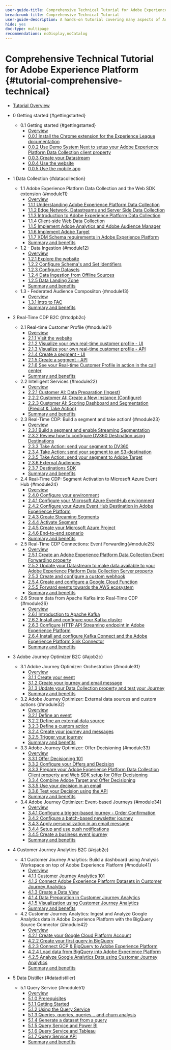 ```yaml
---
user-guide-title: Comprehensive Technical Tutorial for Adobe Experience Platform
breadcrumb-title: Comprehensive Technical Tutorial
user-guide-description: A hands-on tutorial covering many aspects of Adobe Experience Platform, including connections to third-party systems.
hide: yes
doc-type: multipage
recommendations: noDisplay,noCatalog
---
```


# Comprehensive Technical Tutorial for Adobe Experience Platform {#tutorial-comprehensive-technical}

+ [Tutorial Overview](/help/tutorial-comprehensive-technical/overview.md)

+ 0 Getting started {#gettingstarted}
  + 0.1 Getting started {#gettingstarted}
    + [Overview](/help/tutorial-comprehensive-technical/modules/gettingstarted/gettingstarted/getting-started.md)
    + [0.0.1 Install the Chrome extension for the Experience League documentation](/help/tutorial-comprehensive-technical/modules/gettingstarted/gettingstarted/ex1.md)
    + [0.0.2 Use Demo System Next to setup your Adobe Experience Platform Data Collection client property](/help/tutorial-comprehensive-technical/modules/gettingstarted/gettingstarted/ex2.md)
    + [0.0.3 Create your Datastream](/help/tutorial-comprehensive-technical/modules/gettingstarted/gettingstarted/ex3.md)
    + [0.0.4 Use the website](/help/tutorial-comprehensive-technical/modules/gettingstarted/gettingstarted/ex4.md)
    + [0.0.5 Use the mobile app](/help/tutorial-comprehensive-technical/modules/gettingstarted/gettingstarted/ex5.md)

+ 1 Data Collection {#datacollection}
  + 1.1 Adobe Experience Platform Data Collection and the Web SDK extension {#module11}
    + [Overview](/help/tutorial-comprehensive-technical/modules/datacollection/module1.1/data-ingestion-launch-web-sdk.md)
    + [1.1.1 Understanding Adobe Experience Platform Data Collection](/help/tutorial-comprehensive-technical/modules/datacollection/module1.1/ex1.md)
    + [1.1.2 Edge Network, Datastreams and Server Side Data Collection](/help/tutorial-comprehensive-technical/modules/datacollection/module1.1/ex2.md)
    + [1.1.3 Introduction to Adobe Experience Platform Data Collection](/help/tutorial-comprehensive-technical/modules/datacollection/module1.1/ex3.md)
    + [1.1.4 Client-side Web Data Collection](/help/tutorial-comprehensive-technical/modules/datacollection/module1.1/ex4.md)
    + [1.1.5 Implement Adobe Analytics and Adobe Audience Manager](/help/tutorial-comprehensive-technical/modules/datacollection/module1.1/ex5.md)
    + [1.1.6 Implement Adobe Target](/help/tutorial-comprehensive-technical/modules/datacollection/module1.1/ex6.md)
    + [1.1.7 XDM Schema requirements in Adobe Experience Platform](/help/tutorial-comprehensive-technical/modules/datacollection/module1.1/ex7.md)
    + [Summary and benefits](/help/tutorial-comprehensive-technical/modules/datacollection/module1.1/summary.md)
  + 1.2 - Data Ingestion {#module12}
    + [Overview](/help/tutorial-comprehensive-technical/modules/datacollection/module1.2/data-ingestion.md)
    + [1.2.1 Explore the website](/help/tutorial-comprehensive-technical/modules/datacollection/module1.2/ex1.md)
    + [1.2.2 Configure Schema's and Set Identifiers](/help/tutorial-comprehensive-technical/modules/datacollection/module1.2/ex2.md)
    + [1.2.3 Configure Datasets](/help/tutorial-comprehensive-technical/modules/datacollection/module1.2/ex3.md)
    + [1.2.4 Data Ingestion from Offline Sources](/help/tutorial-comprehensive-technical/modules/datacollection/module1.2/ex4.md)  
    + [1.2.5 Data Landing Zone](/help/tutorial-comprehensive-technical/modules/datacollection/module1.2/ex5.md)
    + [Summary and benefits](/help/tutorial-comprehensive-technical/modules/datacollection/module1.2/summary.md)
  + 1.3 - Federated Audience Composiiton {#module13}
    + [Overview](/help/tutorial-comprehensive-technical/modules/datacollection/module1.3/fac.md)
    + [1.3.1 Intro to FAC](/help/tutorial-comprehensive-technical/modules/datacollection/module1.3/ex1.md)
    + [Summary and benefits](/help/tutorial-comprehensive-technical/modules/datacollection/module1.3/summary.md)

+ 2 Real-Time CDP B2C {#rtcdpb2c}  
  + 2.1 Real-time Customer Profile {#module21}
    + [Overview](/help/tutorial-comprehensive-technical/modules/rtcdp-b2c/module2.1/real-time-customer-profile.md)
    + [2.1.1 Visit the website](/help/tutorial-comprehensive-technical/modules/rtcdp-b2c/module2.1/ex1.md)
    + [2.1.2 Visualize your own real-time customer profile - UI](/help/tutorial-comprehensive-technical/modules/rtcdp-b2c/module2.1/ex2.md)
    + [2.1.3 Visualize your own real-time customer profile - API](/help/tutorial-comprehensive-technical/modules/rtcdp-b2c/module2.1/ex3.md)
    + [2.1.4 Create a segment - UI](/help/tutorial-comprehensive-technical/modules/rtcdp-b2c/module2.1/ex4.md)
    + [2.1.5 Create a segment - API](/help/tutorial-comprehensive-technical/modules/rtcdp-b2c/module2.1/ex5.md)
    + [2.1.6 See your Real-time Customer Profile in action in the call center](/help/tutorial-comprehensive-technical/modules/rtcdp-b2c/module2.1/ex6.md)
    + [Summary and benefits](/help/tutorial-comprehensive-technical/modules/rtcdp-b2c/module2.1/summary.md)
  + 2.2 Intelligent Services {#module22}
    + [Overview](/help/tutorial-comprehensive-technical/modules/rtcdp-b2c/module2.2/intelligent-services.md)
    + [2.2.1 Customer AI: Data Preparation (Ingest)](/help/tutorial-comprehensive-technical/modules/rtcdp-b2c/module2.2/ex1.md)
    + [2.2.2 Customer AI: Create a New Instance (Configure)](/help/tutorial-comprehensive-technical/modules/rtcdp-b2c/module2.2/ex2.md)
    + [2.2.3 Customer AI: Scoring Dashboard and Segmentation (Predict & Take Action)](/help/tutorial-comprehensive-technical/modules/rtcdp-b2c/module2.2/ex3.md)
    + [Summary and benefits](/help/tutorial-comprehensive-technical/modules/rtcdp-b2c/module2.2/summary.md)
  + 2.3 Real-Time CDP: Build a segment and take action! {#module23}
    + [Overview](/help/tutorial-comprehensive-technical/modules/rtcdp-b2c/module2.3/real-time-cdp-build-a-segment-take-action.md)
    + [2.3.1 Build a segment and enable Streaming Segmentation](/help/tutorial-comprehensive-technical/modules/rtcdp-b2c/module2.3/ex1.md)
    + [2.3.2 Review how to configure DV360 Destination using Destinations](/help/tutorial-comprehensive-technical/modules/rtcdp-b2c/module2.3/ex2.md)
    + [2.3.3 Take Action: send your segment to DV360](/help/tutorial-comprehensive-technical/modules/rtcdp-b2c/module2.3/ex3.md)
    + [2.3.4 Take Action: send your segment to an S3-destination](/help/tutorial-comprehensive-technical/modules/rtcdp-b2c/module2.3/ex4.md)
    + [2.3.5 Take Action: send your segment to Adobe Target](/help/tutorial-comprehensive-technical/modules/rtcdp-b2c/module2.3/ex5.md)
    + [2.3.6 External Audiences](/help/tutorial-comprehensive-technical/modules/rtcdp-b2c/module2.3/ex6.md)
    + [2.3.7 Destinations SDK](/help/tutorial-comprehensive-technical/modules/rtcdp-b2c/module2.3/ex7.md)
    + [Summary and benefits](/help/tutorial-comprehensive-technical/modules/rtcdp-b2c/module2.3/summary.md)
  + 2.4 Real-Time CDP: Segment Activation to Microsoft Azure Event Hub {#module24}
    + [Overview](/help/tutorial-comprehensive-technical/modules/rtcdp-b2c/module2.4/segment-activation-microsoft-azure-eventhub.md)
    + [2.4.0 Configure your environment](/help/tutorial-comprehensive-technical/modules/rtcdp-b2c/module2.4/ex0.md)
    + [2.4.1 Configure your Microsoft Azure EventHub environment](/help/tutorial-comprehensive-technical/modules/rtcdp-b2c/module2.4/ex1.md)
    + [2.4.2 Configure your Azure Event Hub Destination in Adobe Experience Platform](/help/tutorial-comprehensive-technical/modules/rtcdp-b2c/module2.4/ex2.md)
    + [2.4.3 Create Streaming Segments](/help/tutorial-comprehensive-technical/modules/rtcdp-b2c/module2.4/ex3.md)
    + [2.4.4 Activate Segment](/help/tutorial-comprehensive-technical/modules/rtcdp-b2c/module2.4/ex4.md)
    + [2.4.5 Create your Microsoft Azure Project](/help/tutorial-comprehensive-technical/modules/rtcdp-b2c/module2.4/ex5.md)
    + [2.4.6 End-to-end scenario](/help/tutorial-comprehensive-technical/modules/rtcdp-b2c/module2.4/ex6.md)
    + [Summary and benefits](/help/tutorial-comprehensive-technical/modules/rtcdp-b2c/module2.4/summary.md)
  + 2.5 Real-Time CDP Connections: Event Forwarding{#module25}
    + [Overview](/help/tutorial-comprehensive-technical/modules/rtcdp-b2c/module2.5/aep-data-collection-ssf.md)
    + [2.5.1 Create an Adobe Experience Platform Data Collection Event Forwarding property](/help/tutorial-comprehensive-technical/modules/rtcdp-b2c/module2.5/ex1.md)
    + [2.5.2 Update your Datastream to make data available to your Adobe Experience Platform Data Collection Server property](/help/tutorial-comprehensive-technical/modules/rtcdp-b2c/module2.5/ex2.md)
    + [2.5.3 Create and configure a custom webhook](/help/tutorial-comprehensive-technical/modules/rtcdp-b2c/module2.5/ex3.md)
    + [2.5.4 Create and configure a Google Cloud Function](/help/tutorial-comprehensive-technical/modules/rtcdp-b2c/module2.5/ex4.md)
    + [2.5.5 Forward events towards the AWS ecosystem](/help/tutorial-comprehensive-technical/modules/rtcdp-b2c/module2.5/ex5.md)
    + [Summary and benefits](/help/tutorial-comprehensive-technical/modules/rtcdp-b2c/module2.5/summary.md)
  + 2.6 Stream data from Apache Kafka into Real-Time CDP {#module26}
    + [Overview](/help/tutorial-comprehensive-technical/modules/rtcdp-b2c/module2.6/aep-apache-kafka.md)
    + [2.6.1 Introduction to Apache Kafka](/help/tutorial-comprehensive-technical/modules/rtcdp-b2c/module2.6/ex1.md)
    + [2.6.2 Install and configure your Kafka cluster](/help/tutorial-comprehensive-technical/modules/rtcdp-b2c/module2.6/ex2.md)
    + [2.6.3 Configure HTTP API Streaming endpoint in Adobe Experience Platform](/help/tutorial-comprehensive-technical/modules/rtcdp-b2c/module2.6/ex3.md)
    + [2.6.4 Install and configure Kafka Connect and the Adobe Experience Platform Sink Connector](/help/tutorial-comprehensive-technical/modules/rtcdp-b2c/module2.6/ex4.md)
    + [Summary and benefits](/help/tutorial-comprehensive-technical/modules/rtcdp-b2c/module2.6/summary.md)

+ 3 Adobe Journey Optimizer B2C {#ajob2c} 
  + 3.1 Adobe Journey Optimizer: Orchestration {#module31}
    + [Overview](/help/tutorial-comprehensive-technical/modules/ajo-b2c/module3.1/journey-orchestration-create-account.md)
    + [3.1.1 Create your event](/help/tutorial-comprehensive-technical/modules/ajo-b2c/module3.1/ex1.md)
    + [3.1.2 Create your journey and email message](/help/tutorial-comprehensive-technical/modules/ajo-b2c/module3.1/ex2.md)
    + [3.1.3 Update your Data Collection property and test your Journey](/help/tutorial-comprehensive-technical/modules/ajo-b2c/module3.1/ex3.md)
    + [Summary and benefits](/help/tutorial-comprehensive-technical/modules/ajo-b2c/module3.1/summary.md)
  + 3.2 Adobe Journey Optimizer: External data sources and custom actions {#module32}
    + [Overview](/help/tutorial-comprehensive-technical/modules/ajo-b2c/module3.2/journey-orchestration-external-weather-api-sms.md)
    + [3.2.1 Define an event](/help/tutorial-comprehensive-technical/modules/ajo-b2c/module3.2/ex1.md)
    + [3.2.2 Define an external data source](/help/tutorial-comprehensive-technical/modules/ajo-b2c/module3.2/ex2.md)
    + [3.2.3 Define a custom action](/help/tutorial-comprehensive-technical/modules/ajo-b2c/module3.2/ex3.md)
    + [3.2.4 Create your journey and messages](/help/tutorial-comprehensive-technical/modules/ajo-b2c/module3.2/ex4.md)
    + [3.2.5 Trigger your journey](/help/tutorial-comprehensive-technical/modules/ajo-b2c/module3.2/ex5.md)
    + [Summary and benefits](/help/tutorial-comprehensive-technical/modules/ajo-b2c/module3.2/summary.md)
  + 3.3 Adobe Journey Optimizer: Offer Decisioning {#module33}
    + [Overview](/help/tutorial-comprehensive-technical/modules/ajo-b2c/module3.3/offer-decisioning.md)
    + [3.3.1 Offer Decisioning 101](/help/tutorial-comprehensive-technical/modules/ajo-b2c/module3.3/ex1.md)
    + [3.3.2 Configure your Offers and Decision](/help/tutorial-comprehensive-technical/modules/ajo-b2c/module3.3/ex2.md)
    + [3.3.3 Prepare your Adobe Experience Platform Data Collection Client property and Web SDK setup for Offer Decisioning](/help/tutorial-comprehensive-technical/modules/ajo-b2c/module3.3/ex3.md)
    + [3.3.4 Combine Adobe Target and Offer Decisioning](/help/tutorial-comprehensive-technical/modules/ajo-b2c/module3.3/ex4.md)
    + [3.3.5 Use your decision in an email](/help/tutorial-comprehensive-technical/modules/ajo-b2c/module3.3/ex5.md)
    + [3.3.6 Test your Decision using the API](/help/tutorial-comprehensive-technical/modules/ajo-b2c/module3.3/ex6.md)
    + [Summary and benefits](/help/tutorial-comprehensive-technical/modules/ajo-b2c/module3.3/summary.md)
  + 3.4 Adobe Journey Optimizer: Event-based Journeys {#module34}
    + [Overview](/help/tutorial-comprehensive-technical/modules/ajo-b2c/module3.4/journeyoptimizer.md)
    + [3.4.1 Configure a trigger-based journey - Order Confirmation](/help/tutorial-comprehensive-technical/modules/ajo-b2c/module3.4/ex1.md)
    + [3.4.2 Configure a batch-based newsletter journey](/help/tutorial-comprehensive-technical/modules/ajo-b2c/module3.4/ex2.md)
    + [3.4.3 Apply personalization in an email message](/help/tutorial-comprehensive-technical/modules/ajo-b2c/module3.4/ex3.md)
    + [3.4.4 Setup and use push notifications](/help/tutorial-comprehensive-technical/modules/ajo-b2c/module3.4/ex4.md)
    + [3.4.5 Create a business event journey](/help/tutorial-comprehensive-technical/modules/ajo-b2c/module3.4/ex5.md)
    + [Summary and benefits](/help/tutorial-comprehensive-technical/modules/ajo-b2c/module3.4/summary.md)

+ 4 Customer Journey Analytics B2C {#cjab2c} 
  + 4.1 Customer Journey Analytics: Build a dashboard using Analysis Workspace on top of Adobe Experience Platform {#module41}
    + [Overview](/help/tutorial-comprehensive-technical/modules/cja-b2c/module4.1/customer-journey-analytics-build-a-dashboard.md)
    + [4.1.1 Customer Journey Analytics 101](/help/tutorial-comprehensive-technical/modules/cja-b2c/module4.1/ex1.md)
    + [4.1.2 Connect Adobe Experience Platform Datasets in Customer Journey Analytics](/help/tutorial-comprehensive-technical/modules/cja-b2c/module4.1/ex2.md)
    + [4.1.3 Create a Data View](/help/tutorial-comprehensive-technical/modules/cja-b2c/module4.1/ex3.md)
    + [4.1.4 Data Preparation in Customer Journey Analytics](/help/tutorial-comprehensive-technical/modules/cja-b2c/module4.1/ex4.md)
    + [4.1.5 Visualization using Customer Journey Analytics](/help/tutorial-comprehensive-technical/modules/cja-b2c/module4.1/ex5.md)
    + [Summary and benefits](/help/tutorial-comprehensive-technical/modules/cja-b2c/module4.1/summary.md)
  + 4.2 Customer Journey Analytics: Ingest and Analyze Google Analytics data in Adobe Experience Platform with the BigQuery Source Connector {#module42}
    + [Overview](/help/tutorial-comprehensive-technical/modules/cja-b2c/module4.2/customer-journey-analytics-bigquery-gcp.md)
    + [4.2.1 Create your Google Cloud Platform Account](/help/tutorial-comprehensive-technical/modules/cja-b2c/module4.2/ex1.md)
    + [4.2.2 Create your first query in BigQuery](/help/tutorial-comprehensive-technical/modules/cja-b2c/module4.2/ex2.md)
    + [4.2.3 Connect GCP & BigQuery to Adobe Experience Platform](/help/tutorial-comprehensive-technical/modules/cja-b2c/module4.2/ex3.md)
    + [4.2.4 Load data from BigQuery into Adobe Experience Platform](/help/tutorial-comprehensive-technical/modules/cja-b2c/module4.2/ex4.md)
    + [4.2.5 Analyze Google Analytics Data using Customer Journey Analytics](/help/tutorial-comprehensive-technical/modules/cja-b2c/module4.2/ex5.md)
    + [Summary and benefits](/help/tutorial-comprehensive-technical/modules/cja-b2c/module4.2/summary.md)

+ 5 Data Distiller {#datadistiller} 
  + 5.1 Query Service {#module51}
    + [Overview](/help/tutorial-comprehensive-technical/modules/datadistiller/module5.1/query-service.md)
    + [5.1.0 Prerequisites](/help/tutorial-comprehensive-technical/modules/datadistiller/module5.1/ex0.md)
    + [5.1.1 Getting Started](/help/tutorial-comprehensive-technical/modules/datadistiller/module5.1/ex1.md)
    + [5.1.2 Using the Query Service](/help/tutorial-comprehensive-technical/modules/datadistiller/module5.1/ex2.md)
    + [5.1.3 Queries, queries, queries... and churn analysis](/help/tutorial-comprehensive-technical/modules/datadistiller/module5.1/ex3.md)
    + [5.1.4 Generate a dataset from a query](/help/tutorial-comprehensive-technical/modules/datadistiller/module5.1/ex4.md)
    + [5.1.5 Query Service and Power BI](/help/tutorial-comprehensive-technical/modules/datadistiller/module5.1/ex5.md)
    + [5.1.6 Query Service and Tableau](/help/tutorial-comprehensive-technical/modules/datadistiller/module5.1/ex6.md)
    + [5.1.7 Query Service API](/help/tutorial-comprehensive-technical/modules/datadistiller/module5.1/ex7.md)
    + [Summary and benefits](/help/tutorial-comprehensive-technical/modules/datadistiller/module5.1/summary.md)




